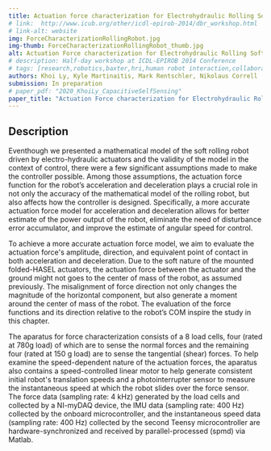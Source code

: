 ```yaml
---
title: Actuation force characterization for Electrohydraulic Rolling Soft Robot
# link:  http://www.icub.org/other/icdl-epirob-2014/dbr_workshop.html
# link-alt: website
img: ForceCharacterizationRollingRobot.jpg
img-thumb: ForceCharacterizationRollingRobot_thumb.jpg
alt: Actuation Force characterization for Electrohydraulic Rolling Soft Robot
# description: Half-day workshop at ICDL-EPIROB 2014 Conference
# tags: [research,robotics,baxter,hri,human robot interaction,collaborative manufacturing,human robot collaboration,advanced manufacturing,open source,github]
authors: Khoi Ly, Kyle Martinaitis, Mark Rentschler, Nikolaus Correll
submission: In preparation
# paper_pdf: "2020_KhoiLy_CapacitiveSelfSensing"
paper_title: "Actuation Force characterization for Electrohydraulic Rolling Soft Robot"
---
```


## Description

Eventhough we presented a mathematical model of the soft rolling robot driven by electro-hydraulic actuators and the validity of the model in the context of control, there were a few significant assumptions made to make the controller possible. Among those assumptions, the actuation force function for the robot’s acceleration and deceleration plays a crucial role in not only the accuracy of the mathematical model of the rolling robot, but also affects how the controller is designed. Specifically, a more accurate actuation force model for acceleration and deceleration allows for better estimate of the power output of the robot, eliminate the need of disturbance error accumulator, and improve the estimate of angular speed for control.

To achieve a more accurate actuation force model, we aim to evaluate the actuation force's amplitude, direction, and equivalent point of contact in both acceleration and deceleration. Due to the soft nature of the mounted folded-HASEL actuators, the actuation force between the actuator and the ground might not goes to the center of mass of the robot, as assumed previously. The misalignment of force direction not only changes the magnitude of the horizontal component, but also generate a moment around the center of mass of the robot. The evaluation of the force functions and its direction relative to the robot’s COM inspire the study in this chapter. 

The aparatus for force characterization consists of a 8 load cells, four (rated at 780g load) of which are to sense the normal forces and the remaining four (rated at 150 g load) are to sense the tangential (shear) forces. To help examine the speed-dependent nature of the actuation forces, the aparatus also contains a speed-controlled linear motor to help generate consistent initial robot's translation speeds and a photointerrupter sensor to measure the instantaneous speed at which the robot slides over the force sensor. The force data (sampling rate: 4 kHz) generated by the load cells and collected by a NI-myDAQ device, the IMU data (sampling rate: 400 Hz) collected by the onboard microcontroller, and the instantaneous speed data (sampling rate: 400 Hz) collected by the second Teensy microcontroller are hardware-synchronized and received by parallel-processed (spmd) via Matlab.
